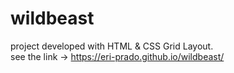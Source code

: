 # wildbeast
 project developed with HTML & CSS Grid Layout.<br>
 see the link -> https://eri-prado.github.io/wildbeast/
